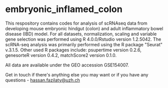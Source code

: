 # embryonic_inflamed_colon

This respository contains codes for analysis of scRNAseq data from developing mouse embryonic hindgut (colon) and adult inflammatory bowel disease (IBD) model. For all datasets, normalization, scaling and variable gene selection was performed using R 4.0.0/Rstudio version 1.2.5042. The scRNA-seq analysis was primarily performed using the R package "Seurat" v.3.1.5. Other used R packages include: psupertime version 0.2.6, genesorteR version 0.4.2, matchScore2 version 0.1.0.

All data are available under the GEO accession GSE154007.

Get in touch if there's anything else you may want or if you have any questions - hassan.fazilaty@uzh.ch
